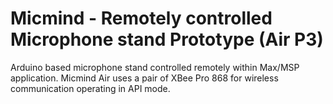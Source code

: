 # Micmind - Remotely controlled Microphone stand Prototype (Air P3)
Arduino based microphone stand controlled remotely within Max/MSP application. Micmind Air uses a pair of XBee Pro 868 for wireless communication operating in API mode.
